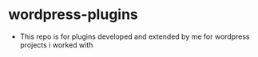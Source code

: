 # wordpress-plugins
- This repo is for plugins developed and extended by me for wordpress projects i worked with
